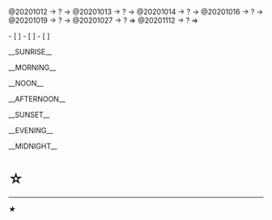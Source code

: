 <link rel="stylesheet"  type="text/css" href="s-activity.css"/>
<p class="todo">@20201012 → ? → @20201013 → ? → @20201014 → ? → @20201016 → ? → @20201019 → ? → @20201027 → ? ⇒ @20201112 → ? ⇒ </p>
- [ ]    
- [ ]    
- [ ]    

<p class="tb">__SUNRISE__</p>
<p class="tb">__MORNING__</p>
<p class="tb">__NOON__</p>
<p class="tb">__AFTERNOON__</p>
<p class="tb">__SUNSET__</p>
<p class="tb">__EVENING__</p>
<p class="tb">__MIDNIGHT__</p>

# ☆   

---
_★_
